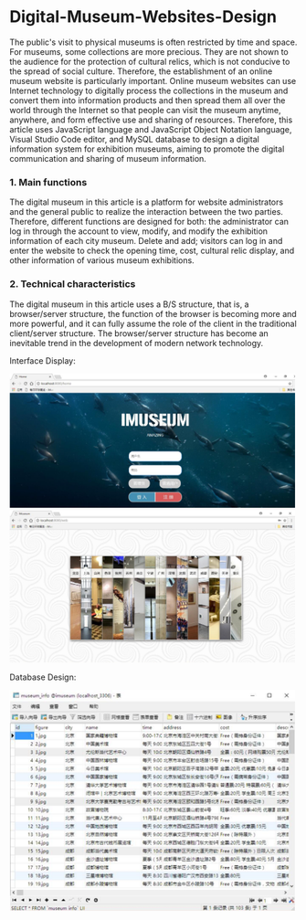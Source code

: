 # Digital-Museum-Websites-Design

The public's visit to physical museums is often restricted by time and space. For museums, some collections are more precious. They are not shown to the audience for the protection of cultural relics, which is not conducive to the spread of social culture. Therefore, the establishment of an online museum website is particularly important. Online museum websites can use Internet technology to digitally process the collections in the museum and convert them into information products and then spread them all over the world through the Internet so that people can visit the museum anytime, anywhere, and form effective use and sharing of resources. Therefore, this article uses JavaScript language and JavaScript Object Notation language, Visual Studio Code editor, and MySQL database to design a digital information system for exhibition museums, aiming to promote the digital communication and sharing of museum information.



### 1. Main functions

The digital museum in this article is a platform for website administrators and the general public to realize the interaction between the two parties. Therefore, different functions are designed for both: the administrator can log in through the account to view, modify, and modify the exhibition information of each city museum. Delete and add; visitors can log in and enter the website to check the opening time, cost, cultural relic display, and other information of various museum exhibitions.


### 2. Technical characteristics

The digital museum in this article uses a B/S structure, that is, a browser/server structure, the function of the browser is becoming more and more powerful, and it can fully assume the role of the client in the traditional client/server structure. The browser/server structure has become an inevitable trend in the development of modern network technology.


Interface Display:

<img src="https://github.com/nilijing/Digital-Museum-Websites-Design/blob/master/imgs/main_page.png" width="500" />

<img src="https://github.com/nilijing/Digital-Museum-Websites-Design/blob/master/imgs/cities.png" width="500" />



Database Design:

<img src="https://github.com/nilijing/Digital-Museum-Websites-Design/blob/master/imgs/database.png" width="500" />

